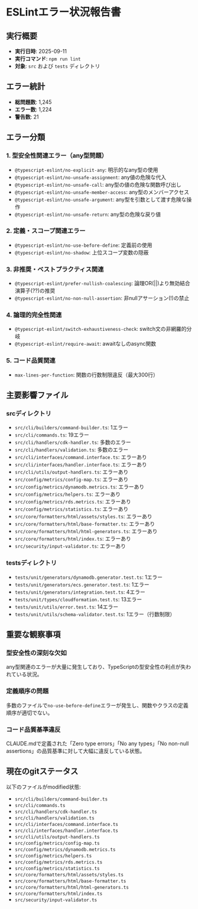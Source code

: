 # ESLintエラー状況報告書

## 実行概要
- **実行日時**: 2025-09-11
- **実行コマンド**: `npm run lint`
- **対象**: `src` および `tests` ディレクトリ

## エラー統計
- **総問題数**: 1,245
- **エラー数**: 1,224
- **警告数**: 21

## エラー分類

### 1. 型安全性関連エラー（any型問題）
- `@typescript-eslint/no-explicit-any`: 明示的なany型の使用
- `@typescript-eslint/no-unsafe-assignment`: any値の危険な代入
- `@typescript-eslint/no-unsafe-call`: any型の値の危険な関数呼び出し
- `@typescript-eslint/no-unsafe-member-access`: any型のメンバーアクセス
- `@typescript-eslint/no-unsafe-argument`: any型を引数として渡す危険な操作
- `@typescript-eslint/no-unsafe-return`: any型の危険な戻り値

### 2. 定義・スコープ関連エラー
- `@typescript-eslint/no-use-before-define`: 定義前の使用
- `@typescript-eslint/no-shadow`: 上位スコープ変数の隠蔽

### 3. 非推奨・ベストプラクティス関連
- `@typescript-eslint/prefer-nullish-coalescing`: 論理OR(||)より無効結合演算子(??)の推奨
- `@typescript-eslint/no-non-null-assertion`: 非nullアサーション(!)の禁止

### 4. 論理的完全性関連
- `@typescript-eslint/switch-exhaustiveness-check`: switch文の非網羅的分岐
- `@typescript-eslint/require-await`: awaitなしのasync関数

### 5. コード品質関連
- `max-lines-per-function`: 関数の行数制限違反（最大300行）

## 主要影響ファイル

### srcディレクトリ
- `src/cli/builders/command-builder.ts`: 1エラー
- `src/cli/commands.ts`: 19エラー
- `src/cli/handlers/cdk-handler.ts`: 多数のエラー
- `src/cli/handlers/validation.ts`: 多数のエラー
- `src/cli/interfaces/command.interface.ts`: エラーあり
- `src/cli/interfaces/handler.interface.ts`: エラーあり
- `src/cli/utils/output-handlers.ts`: エラーあり
- `src/config/metrics/config-map.ts`: エラーあり
- `src/config/metrics/dynamodb.metrics.ts`: エラーあり
- `src/config/metrics/helpers.ts`: エラーあり
- `src/config/metrics/rds.metrics.ts`: エラーあり
- `src/config/metrics/statistics.ts`: エラーあり
- `src/core/formatters/html/assets/styles.ts`: エラーあり
- `src/core/formatters/html/base-formatter.ts`: エラーあり
- `src/core/formatters/html/html-generators.ts`: エラーあり
- `src/core/formatters/html/index.ts`: エラーあり
- `src/security/input-validator.ts`: エラーあり

### testsディレクトリ
- `tests/unit/generators/dynamodb.generator.test.ts`: 1エラー
- `tests/unit/generators/ecs.generator.test.ts`: 1エラー
- `tests/unit/generators/integration.test.ts`: 4エラー
- `tests/unit/types/cloudformation.test.ts`: 13エラー
- `tests/unit/utils/error.test.ts`: 14エラー
- `tests/unit/utils/schema-validator.test.ts`: 1エラー（行数制限）

## 重要な観察事項

### 型安全性の深刻な欠如
any型関連のエラーが大量に発生しており、TypeScriptの型安全性の利点が失われている状況。

### 定義順序の問題
多数のファイルで`no-use-before-define`エラーが発生し、関数やクラスの定義順序が適切でない。

### コード品質基準違反
CLAUDE.mdで定義された「Zero type errors」「No any types」「No non-null assertions」の品質基準に対して大幅に違反している状態。

## 現在のgitステータス
以下のファイルがmodified状態:
- `src/cli/builders/command-builder.ts`
- `src/cli/commands.ts`
- `src/cli/handlers/cdk-handler.ts`
- `src/cli/handlers/validation.ts`
- `src/cli/interfaces/command.interface.ts`
- `src/cli/interfaces/handler.interface.ts`
- `src/cli/utils/output-handlers.ts`
- `src/config/metrics/config-map.ts`
- `src/config/metrics/dynamodb.metrics.ts`
- `src/config/metrics/helpers.ts`
- `src/config/metrics/rds.metrics.ts`
- `src/config/metrics/statistics.ts`
- `src/core/formatters/html/assets/styles.ts`
- `src/core/formatters/html/base-formatter.ts`
- `src/core/formatters/html/html-generators.ts`
- `src/core/formatters/html/index.ts`
- `src/security/input-validator.ts`